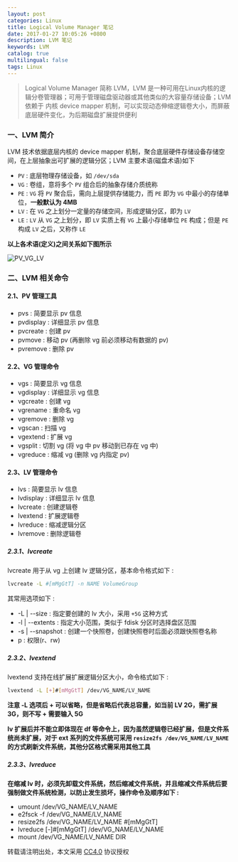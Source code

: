 ```yaml
---
layout: post
categories: Linux
title: Logical Volume Manager 笔记
date: 2017-01-27 10:05:26 +0800
description: LVM 笔记
keywords: LVM
catalog: true
multilingual: false
tags: Linux
---
```


> Logical Volume Manager 简称 LVM，LVM 是一种可用在Linux内核的逻辑分卷管理器；可用于管理磁盘驱动器或其他类似的大容量存储设备；LVM 依赖于 内核 device mapper 机制，可以实现动态伸缩逻辑卷大小，而屏蔽底层硬件变化，为后期磁盘扩展提供便利

### 一、LVM 简介

LVM 技术依据底层内核的 device mapper 机制，聚合底层硬件存储设备存储空间，在上层抽象出可扩展的逻辑分区；LVM 主要术语(磁盘术语)如下

- `PV` : 底层物理存储设备，如 `/dev/sda`
- `VG` : 卷组，意将多个 `PV` 组合后的抽象存储介质统称
- `PE` : `VG` 将 `PV` 聚合后，需向上层提供存储能力，而 `PE` 即为 `VG` 中最小的存储单位，**一般默认为 4MB**
- `LV` : 在 `VG` 之上划分一定量的存储空间，形成逻辑分区，即为 `LV`
- `LE` : `LV` 从 `VG` 之上划分，即 `LV` 实质上有 `VG` 上最小存储单位 `PE` 构成；但是 `PE` 构成 `LV` 之后，又称作 `LE`

**以上各术语(定义)之间关系如下图所示**

![PV_VG_LV](https://oss.link/markdown/mbzrv.jpg)

### 二、LVM 相关命令

#### 2.1、PV 管理工具

- pvs : 简要显示 pv 信息
- pvdisplay : 详细显示 pv 信息
- pvcreate : 创建 pv
- pvmove : 移动 pv (再删除 vg 前必须移动有数据的 pv)
- pvremove : 删除 pv

#### 2.2、VG 管理命令

- vgs : 简要显示 vg 信息
- vgdisplay : 详细显示 vg 信息
- vgcreate : 创建 vg
- vgrename : 重命名 vg
- vgremove : 删除 vg
- vgscan : 扫描 vg
- vgextend : 扩展 vg
- vgsplit : 切割 vg (将 vg 中 pv 移动到已存在 vg 中)
- vgreduce : 缩减 vg (删除 vg 内指定 pv)

#### 2.3、LV 管理命令

- lvs : 简要显示 lv 信息
- lvdisplay : 详细显示 lv 信息
- lvcreate : 创建逻辑卷
- lvextend : 扩展逻辑卷
- lvreduce : 缩减逻辑分区
- lvremove : 删除逻辑卷

##### 2.3.1、lvcreate

lvcreate 用于从 vg 上创建 lv 逻辑分区，基本命令格式如下 :

``` sh
lvcreate -L #[mMgGtT] -n NAME VolumeGroup
```

其常用选项如下 : 

- -L | --size : 指定要创建的 lv 大小，采用 `+5G` 这种方式
- -l | --extents : 指定大小范围，类似于 fdisk 分区时选择盘区范围
- -s | --snapshot : 创建一个快照卷，创建快照卷时后面必须跟快照卷名称
- p : 权限(r、rw)


##### 2.3.2、lvextend

lvextend 支持在线扩展扩展逻辑分区大小，命令格式如下 : 

``` sh
lvextend -L [+]#[mMgGtT] /dev/VG_NAME/LV_NAME
```

**注意 -L 选项后 + 可以省略，但是省略后代表总容量，如当前 LV 2G，需扩展 3G，则不写 + 需要输入 5G**

**lv 扩展后并不能立即体现在 df 等命令上，因为虽然逻辑卷已经扩展，但是文件系统尚未扩展，对于 ext 系列的文件系统可采用 `resize2fs /dev/VG_NAME/LV_NAME` 的方式刷新文件系统，其他分区格式需采用其他工具**

##### 2.3.3、lvreduce

**在缩减 lv 时，必须先卸载文件系统，然后缩减文件系统，并且缩减文件系统后要强制做文件系统检测，以防止发生损坏，操作命令及顺序如下 :**

- umount /dev/VG_NAME/LV_NAME
- e2fsck -f /dev/VG_NAME/LV_NAME
- resize2fs /dev/VG_NAME/LV_NAME #[mMgGtT]
- lvreduce [-]#[mMgGtT] /dev/VG_NAME/LV_NAME
- mount /dev/VG_NAME/LV_NAME DIR

转载请注明出处，本文采用 [CC4.0](http://creativecommons.org/licenses/by-nc-nd/4.0/) 协议授权

